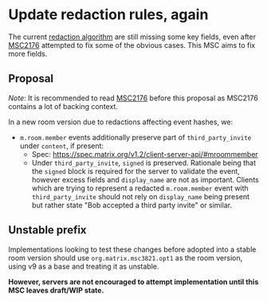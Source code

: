 # Update redaction rules, again

The current [redaction algorithm](https://spec.matrix.org/v1.2/rooms/v9/#redactions) are
still missing some key fields, even after [MSC2176](https://github.com/matrix-org/matrix-spec-proposals/pull/2176)
attempted to fix some of the obvious cases. This MSC aims to fix more fields.

## Proposal

*Note*: It is recommended to read [MSC2176](https://github.com/matrix-org/matrix-spec-proposals/pull/2176)
before this proposal as MSC2176 contains a lot of backing context.

In a new room version due to redactions affecting event hashes, we:

* `m.room.member` events additionally preserve part of `third_party_invite` under `content`, if present:
  * Spec: https://spec.matrix.org/v1.2/client-server-api/#mroommember
  * Under `third_party_invite`, `signed` is preserved. Rationale being that the `signed` block is required
    for the server to validate the event, however excess fields and `display_name` are not as important.
    Clients which are trying to represent a redacted `m.room.member` event with `third_party_invite` should
    not rely on `display_name` being present but rather state "Bob accepted a third party invite" or similar.

## Unstable prefix

Implementations looking to test these changes before adopted into a stable room version should use
`org.matrix.msc3821.opt1` as the room version, using v9 as a base and treating it as unstable.

**However, servers are not encouraged to attempt implementation until this MSC leaves draft/WIP state.**
